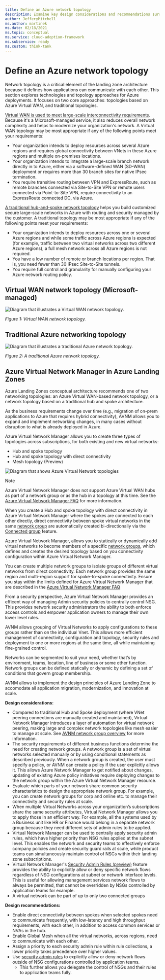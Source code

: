 ```yaml
---
title: Define an Azure network topology
description: Examine key design considerations and recommendations surrounding network topologies within Azure .
author: JefferyMitchell
ms.author: martinek
ms.date: 02/18/2021
ms.topic: conceptual
ms.service: cloud-adoption-framework
ms.subservice: ready
ms.custom: think-tank
---
```


# Define an Azure network topology

Network topology is a critical element of the landing zone architecture because it defines how applications can communicate with each other. This section explores technologies and topology approaches for Azure deployments. It focuses on two core approaches: topologies based on Azure Virtual WAN, and traditional topologies.

[Virtual WAN is used to meet large-scale interconnectivity requirements](../azure-best-practices/virtual-wan-network-topology.md). Because it's a Microsoft-managed service, it also reduces overall network complexity and helps to modernize your organization's network. A Virtual WAN topology may be most appropriate if any of the following points meet your requirements:

- Your organization intends to deploy resources across several Azure regions and requires global connectivity between VNets in these Azure regions and multiple on-premises locations.
- Your organization intends to integrate a large-scale branch network directly in to Azure, either via a software-defined WAN (SD-WAN) deployment or requires more than 30 branch sites for native IPsec termination.
- You require transitive routing between VPN and ExpressRoute, such as remote branches connected via Site-to-Site VPN or remote users connected via Point-to-Site VPN, require connectivity to an ExpressRoute connected DC, via Azure.

[A traditional hub-and-spoke network topology](../azure-best-practices/traditional-azure-networking-topology.md) helps you build customized secure large-scale networks in Azure with routing and security managed by the customer. A traditional topology may be most appropriate if any of the following points meet your requirements:

- Your organization intends to deploy resources across one or several Azure regions and while some traffic across Azure regions is expected (for example, traffic between two virtual networks across two different Azure regions), a full mesh network across all Azure regions is not required.
- You have a low number of remote or branch locations per region. That is, you need fewer than 30 IPsec Site-to-Site tunnels.
- You require full control and granularity for manually configuring your Azure network routing policy.

## Virtual WAN network topology (Microsoft-managed)

![Diagram that illustrates a Virtual WAN network topology.](./media/virtual-wan-topology.png)

*Figure 1: Virtual WAN network topology.*

## Traditional Azure networking topology

![Diagram that illustrates a traditional Azure network topology.](./media/customer-managed-topology.png)

*Figure 2: A traditional Azure network topology.*

## Azure Virtual Network Manager in Azure Landing Zones

Azure Landing Zones conceptual architecture recommends one of two networking topologies: an Azure Virtual WAN-based network topology, or a network topology based on a traditional hub and spoke architecture.  

As the business requirements change over time (e.g., migration of on-prem applications to Azure that requires hybrid connectivity), AVNM allows you to expand and implement networking changes, in many cases without disruption to what is already deployed in Azure.  

Azure Virtual Network Manager allows you to create three types of topologies across subscriptions, for both existing and new virtual networks:
- Hub and spoke topology
- Hub and spoke topology with direct connectivity
- Mesh topology (Preview)

![Diagram that shows Azure Virtual Network topologies](../../_images/azure-best-practices/avnm-network-topologies.png)

>[!NOTE]
> Azure Virtual Network Manager does not support Azure Virtual WAN hubs as part of a network group or as the hub in a topology at this time. See the [Azure Virtual Network Manager FAQ](/azure/virtual-network-manager/faq) for more information.

When you create a Hub and spoke topology with direct connectivity in Azure Virtual Network Manager where the spokes are connected to each other directly, direct connectivity between spoke virtual networks in the same [network group](/azure/virtual-network-manager/concept-network-groups) are automatically created bi-directionally via the [Connected group](/azure/virtual-network-manager/concept-connectivity-configuration#connected-group) feature. 

Azure Virtual Network Manager, allows you to statically or dynamically add virtual networks to become members of a specific [network groups](/azure/virtual-network-manager/concept-network-groups), which defines and creates the desired topology based on you connectivity configuration within Azure Virtual Network Manager.

You can create multiple network groups to isolate groups of different virtual networks from direct connectivity. Each network group provides the same region and multi-region support for spoke-to-spoke connectivity. Ensure you stay within the limits defined for Azure Virtual Network Manager that are described in the [Azure Virtual Network Manager FAQ](/azure/virtual-network-manager/faq#limits)

From a security perspective, Azure Virtual Network Manager provides an efficent way of managing Admin security policies to centrally control NSG. This provides network security administrators the ability to both enforce access controls and empower application owners to manage their own lower level rules.

AVNM allows grouping of Virtual Networks to apply configurations to these groups rather than on the individual Vnet.
This allows more efficient management of connectivity, configuration and topology, security rules and deployment to one or more regions at the same time, all while maintaining fine-grained control.

Networks can be segmented to suit your need, whether that’s by environment, teams, location, line of business or some other function. Network groups can be defined statically or dynamic by defining a set of conditions that govern group membership.

AVNM allows to implement the design principles of Azure Landing Zone to accomodate all application migration, modernization, and innovation at scale.


**Design considerations:**

- Compared to traditional Hub and Spoke deployment (where VNet peering connections are manually created and maintained), Virtual Network Manager introduces a layer of automation for virtual network peering, making large and complex network topologies like mesh easier to manage at scale.
See [AVNM network group overview](/azure/virtual-network-manager/concept-network-groups) for more information.
- The security requirements of different business functions determine the need for creating network groups. A network group is a set of virtual networks selected manually or by using conditional statements as described previously. When a network group is created, the user must specify a policy, or AVNM can create a policy if the user explicitly allows it. This allows Azure Network Manager to get notified about changes, updating of existing Azure policy initiatives require deploying changes to the network group within the Azure Virtual Network Manager resource.	
- Evaluate which parts of your network share common security characteristics to design the appropriate network group.
For example, you can create network groups for corp and online etc. to manage their connectivity and security rules at scale.
- When multiple Virtual Networks across your organization’s subscriptions share the same security attributes, Virtual Network Manager allows you to apply those in an efficient way. 
For example, all the systems used by a Business unit like HR or Finance would belong in a separate network group because they need different sets of admin rules to be applied.
- Virtual Network Manager can be used to centrally apply security admin rules, which have higher priority than NSG rules applied at the subnet level. This enables the network and security teams to effectively enforce company policies and create security guard rails at scale, while product teams can simultaneously maintain control of NSGs within their landing zone subscriptions.
- Virtual Network Manager's [Security Admin Rules (preview)](/azure/virtual-network-manager/concept-security-admins) feature provides the ability to explicitly allow or deny specific network flows regardless of NSG configurations at subnet or network interface levels. This is useful for allowing management services network flows to always be permitted, that cannot be overridden by NSGs controlled by application teams for example.
- A virtual network can be part of up to only two connected groups


**Design recommendations:**

- Enable direct connectivity between spokes when selected spokes need to communicate frequently, with low-latency and high throughput requirements, with each other, in addition to access common services or NVAs in the hub.
- Enable Global Mesh when all the virtual networks, across regions, need to communicate with each other.  
- Assign a priority to each security admin rule within rule collections, a lower priority takes precedence over higher values.
- Use [security admin rules](/azure/virtual-network-manager/concept-security-admins) to explicitly allow or deny network flows outside of NSG configurations controlled by application teams.
    - This further allows you delegate the control of NSGs and their rules to application teams fully.
